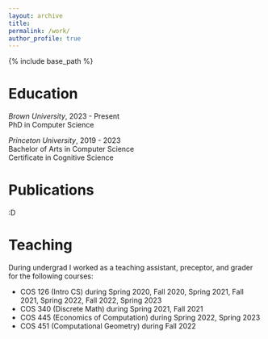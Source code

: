 ```yaml
---
layout: archive
title:
permalink: /work/
author_profile: true
---
```

{% include base_path %}

Education
======

*Brown University*, 2023 - Present  
PhD in Computer Science  
  
*Princeton University*, 2019 - 2023    
Bachelor of Arts in Computer Science  
Certificate in Cognitive Science

Publications
======
:D

Teaching
======
During undergrad I worked as a teaching assistant, preceptor, and grader for the following courses:
- COS 126 (Intro CS) during Spring 2020, Fall 2020, Spring 2021, Fall 2021, Spring 2022, Fall 2022, Spring 2023
- COS 340 (Discrete Math) during Spring 2021, Fall 2021
- COS 445 (Economics of Computation) during Spring 2022, Spring 2023
- COS 451 (Computational Geometry) during Fall 2022
